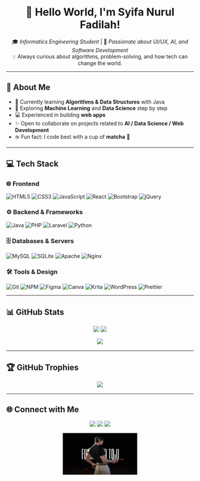 <h1 align="center">👋 Hello World, I'm Syifa Nurul Fadilah!</h1>

<p align="center">
  🎓 <i>Informatics Engineering Student</i> | 🌱 <i>Passionate about UI/UX, AI, and Software Development</i><br/>
  💡 Always curious about algorithms, problem-solving, and how tech can change the world.
</p>

---

## 💫 About Me
- 🔭 Currently learning **Algorithms & Data Structures** with Java  
- 🌱 Exploring **Machine Learning** and **Data Science** step by step  
- 💻 Experienced in building **web apps**  
- ✨ Open to collaborate on projects related to **AI / Data Science / Web Development**  
- ☕ Fun fact: I code best with a cup of **matcha** 🍵  

---

## 💻 Tech Stack

### 🌐 Frontend  
![HTML5](https://img.shields.io/badge/html5-%23E34F26.svg?style=for-the-badge&logo=html5&logoColor=white) 
![CSS3](https://img.shields.io/badge/css3-%231572B6.svg?style=for-the-badge&logo=css3&logoColor=white) 
![JavaScript](https://img.shields.io/badge/javascript-%23323330.svg?style=for-the-badge&logo=javascript&logoColor=%23F7DF1E) 
![React](https://img.shields.io/badge/react-%2320232a.svg?style=for-the-badge&logo=react&logoColor=%2361DAFB) 
![Bootstrap](https://img.shields.io/badge/bootstrap-%238511FA.svg?style=for-the-badge&logo=bootstrap&logoColor=white) 
![jQuery](https://img.shields.io/badge/jquery-%230769AD.svg?style=for-the-badge&logo=jquery&logoColor=white)

### ⚙️ Backend & Frameworks  
![Java](https://img.shields.io/badge/java-%23ED8B00.svg?style=for-the-badge&logo=openjdk&logoColor=white) 
![PHP](https://img.shields.io/badge/php-%23777BB4.svg?style=for-the-badge&logo=php&logoColor=white) 
![Laravel](https://img.shields.io/badge/laravel-%23FF2D20.svg?style=for-the-badge&logo=laravel&logoColor=white) 
![Python](https://img.shields.io/badge/python-3670A0?style=for-the-badge&logo=python&logoColor=ffdd54) 

### 🗄️ Databases & Servers  
![MySQL](https://img.shields.io/badge/mysql-4479A1.svg?style=for-the-badge&logo=mysql&logoColor=white) 
![SQLite](https://img.shields.io/badge/sqlite-%2307405e.svg?style=for-the-badge&logo=sqlite&logoColor=white) 
![Apache](https://img.shields.io/badge/apache-%23D42029.svg?style=for-the-badge&logo=apache&logoColor=white) 
![Nginx](https://img.shields.io/badge/nginx-%23009639.svg?style=for-the-badge&logo=nginx&logoColor=white)

### 🛠️ Tools & Design  
![Git](https://img.shields.io/badge/git-F05032?style=for-the-badge&logo=git&logoColor=white)
![NPM](https://img.shields.io/badge/NPM-%23CB3837.svg?style=for-the-badge&logo=npm&logoColor=white)
![Figma](https://img.shields.io/badge/figma-%23F24E1E.svg?style=for-the-badge&logo=figma&logoColor=white)
![Canva](https://img.shields.io/badge/Canva-%2300C4CC.svg?style=for-the-badge&logo=Canva&logoColor=white) 
![Krita](https://img.shields.io/badge/Krita-203759?style=for-the-badge&logo=krita&logoColor=EEF37B) 
![WordPress](https://img.shields.io/badge/WordPress-%23117AC9.svg?style=for-the-badge&logo=WordPress&logoColor=white) 
![Prettier](https://img.shields.io/badge/prettier-%23F7B93E.svg?style=for-the-badge&logo=prettier&logoColor=black)

---

## 📊 GitHub Stats
<p align="center">
  <img src="https://github-readme-stats.vercel.app/api?username=itsdreamy&theme=tokyonight&hide_border=false&include_all_commits=false&count_private=false" height="150"/>
  <img src="https://nirzak-streak-stats.vercel.app/?user=itsdreamy&theme=tokyonight&hide_border=false" height="150"/>
</p>

<p align="center">
  <img src="https://github-readme-stats.vercel.app/api/top-langs/?username=itsdreamy&theme=tokyonight&hide_border=false&include_all_commits=false&count_private=false&layout=compact" height="150"/>
</p>

---

## 🏆 GitHub Trophies
<p align="center">
  <img src="https://github-profile-trophy.vercel.app/?username=itsdreamy&theme=tokyonight&no-frame=false&no-bg=true&margin-w=8"/>
</p>

---

## 🌐 Connect with Me
<p align="center">
  <a href="https://www.linkedin.com/in/syifa-nurul-fadilah/"><img src="https://img.shields.io/badge/LinkedIn-blue?style=for-the-badge&logo=linkedin&logoColor=white"/></a>
  <a href="https://www.instagram.com/hush404_/"><img src="https://img.shields.io/badge/Instagram-E4405F?style=for-the-badge&logo=instagram&logoColor=white"/></a>
  <a href="mailto:syifasaepulbachri@gmail.com"><img src="https://img.shields.io/badge/Email-D14836?style=for-the-badge&logo=gmail&logoColor=white"/></a>
</p>

<p align="center">
  <img src="img/TOJI.jpeg" alt="Toji" width="200"/>
</p>
